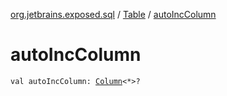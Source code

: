 [org.jetbrains.exposed.sql](../index.md) / [Table](index.md) / [autoIncColumn](.)

# autoIncColumn

`val autoIncColumn: `[`Column`](../-column/index.md)`<*>?`